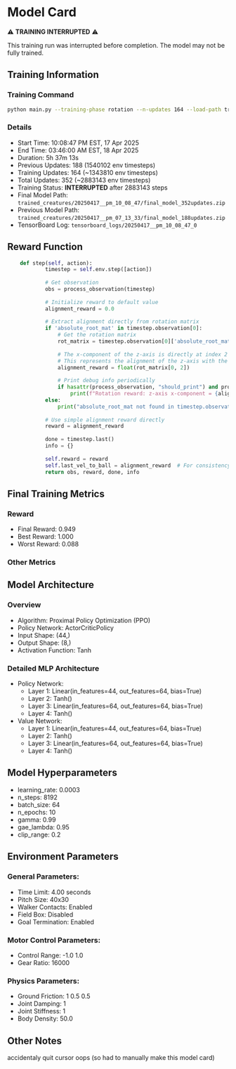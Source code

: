 # Model Card

⚠️ **TRAINING INTERRUPTED** ⚠️

This training run was interrupted before completion. The model may not be fully trained.

## Training Information
### Training Command
```bash
python main.py --training-phase rotation --n-updates 164 --load-path trained_creatures/20250417__pm_04_32_30/final_model_116updates.zip --start-timesteps 1540102
```
### Details
- Start Time: 10:08:47 PM EST, 17 Apr 2025
- End Time: 03:46:00 AM EST, 18 Apr 2025
- Duration: 5h 37m 13s
- Previous Updates: 188 (1540102 env timesteps)
- Training Updates: 164 (~1343810 env timesteps)
- Total Updates: 352 (~2883143 env timesteps)
- Training Status: **INTERRUPTED** after 2883143 steps
- Final Model Path: `trained_creatures/20250417__pm_10_08_47/final_model_352updates.zip`
- Previous Model Path: `trained_creatures/20250417__pm_07_13_33/final_model_188updates.zip`
- TensorBoard Log: `tensorboard_logs/20250417__pm_10_08_47_0`

## Reward Function
```python
    def step(self, action):
            timestep = self.env.step([action])
            
            # Get observation 
            obs = process_observation(timestep)
            
            # Initialize reward to default value
            alignment_reward = 0.0
            
            # Extract alignment directly from rotation matrix
            if 'absolute_root_mat' in timestep.observation[0]:
                # Get the rotation matrix
                rot_matrix = timestep.observation[0]['absolute_root_mat'].copy()
                
                # The x-component of the z-axis is directly at index 2 of the flattened matrix
                # This represents the alignment of the z-axis with the x-axis
                alignment_reward = float(rot_matrix[0, 2])
                
                # Print debug info periodically
                if hasattr(process_observation, "should_print") and process_observation.should_print:
                    print(f"Rotation reward: z-axis x-component = {alignment_reward:.3f}")
            else:
                print("absolute_root_mat not found in timestep.observation[0]!")
            
            # Use simple alignment reward directly
            reward = alignment_reward
            
            done = timestep.last()
            info = {}
    
            self.reward = reward
            self.last_vel_to_ball = alignment_reward  # For consistency with previous code
            return obs, reward, done, info
```

## Final Training Metrics
### Reward
- Final Reward: 0.949
- Best Reward: 1.000
- Worst Reward: 0.088

### Other Metrics

## Model Architecture
### Overview
- Algorithm: Proximal Policy Optimization (PPO)
- Policy Network: ActorCriticPolicy
- Input Shape: (44,)
- Output Shape: (8,)
- Activation Function: Tanh

### Detailed MLP Architecture
- Policy Network:
  - Layer 1: Linear(in_features=44, out_features=64, bias=True)
  - Layer 2: Tanh()
  - Layer 3: Linear(in_features=64, out_features=64, bias=True)
  - Layer 4: Tanh()
- Value Network:
  - Layer 1: Linear(in_features=44, out_features=64, bias=True)
  - Layer 2: Tanh()
  - Layer 3: Linear(in_features=64, out_features=64, bias=True)
  - Layer 4: Tanh()

## Model Hyperparameters
- learning_rate: 0.0003
- n_steps: 8192
- batch_size: 64
- n_epochs: 10
- gamma: 0.99
- gae_lambda: 0.95
- clip_range: 0.2

## Environment Parameters
### General Parameters:
- Time Limit: 4.00 seconds
- Pitch Size: 40x30
- Walker Contacts: Enabled
- Field Box: Disabled
- Goal Termination: Enabled

### Motor Control Parameters:
- Control Range: -1.0 1.0
- Gear Ratio: 16000

### Physics Parameters:
- Ground Friction: 1 0.5 0.5
- Joint Damping: 1
- Joint Stiffness: 1
- Body Density: 50.0

## Other Notes
<!-- Add any interesting observations about this training run here -->
accidentaly quit cursor oops (so had to manually make this model card)